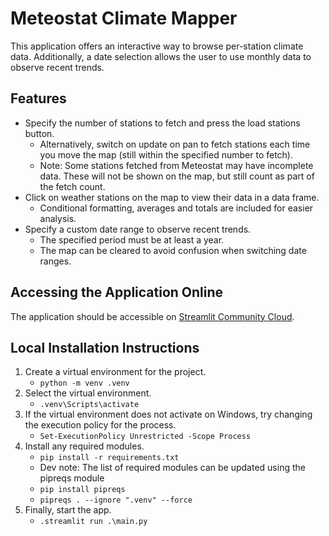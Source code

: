 # Meteostat Climate Mapper

This application offers an interactive way to browse per-station climate data. Additionally, a date selection allows the user to use monthly data to observe recent trends.

## Features

- Specify the number of stations to fetch and press the load stations button.
  - Alternatively, switch on update on pan to fetch stations each time you move the map (still within the specified number to fetch).
  - Note: Some stations fetched from Meteostat may have incomplete data. These will not be shown on the map, but still count as part of the fetch count.
- Click on weather stations on the map to view their data in a data frame.
  - Conditional formatting, averages and totals are included for easier analysis.
- Specify a custom date range to observe recent trends.
  - The specified period must be at least a year.
  - The map can be cleared to avoid confusion when switching date ranges.

## Accessing the Application Online

The application should be accessible on [Streamlit Community Cloud](https://meteostatclimatemapper.streamlit.app/).

## Local Installation Instructions

1. Create a virtual environment for the project.
    - `python -m venv .venv`
2. Select the virtual environment.
    - `.venv\Scripts\activate`
3. If the virtual environment does not activate on Windows, try changing the execution policy for the process.
    - `Set-ExecutionPolicy Unrestricted -Scope Process`
4. Install any required modules.
    - `pip install -r requirements.txt`
    - Dev note: The list of required modules can be updated using the pipreqs module
    - `pip install pipreqs`
    - `pipreqs . --ignore ".venv" --force`
5. Finally, start the app.
    - `.streamlit run .\main.py`
